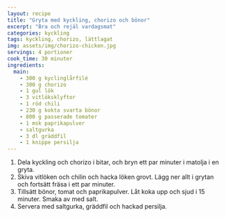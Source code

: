 ```yaml
---
layout: recipe
title: "Gryta med kyckling, chorizo och bönor"
excerpt: "Bra och rejäl vardagsmat"
categories: kyckling
tags: kyckling, chorizo, lättlagat
img: assets/img/chorizo-chicken.jpg
servings: 4 portioner
cook_time: 30 minuter
ingredients:
  main:
    - 300 g kyclinglårfilé
    - 300 g chorizo
    - 1 gul lök
    - 3 vitlöksklyftor
    - 1 röd chili
    - 230 g kokta svarta bönor
    - 800 g passerade tomater
    - 1 msk paprikapulver
    - saltgurka
    - 3 dl gräddfil
    - 1 knippe persilja
---
```


1. Dela kyckling och chorizo i bitar, och bryn ett par minuter i matolja i en
   gryta.
2. Skiva vitlöken och chilin och hacka löken grovt. Lägg ner allt i grytan och
   fortsätt fräsa i ett par minuter.
3. Tillsätt bönor, tomat och paprikapulver. Låt koka upp och sjud i 15 minuter.
   Smaka av med salt.
4. Servera med saltgurka, gräddfil och hackad persilja.
